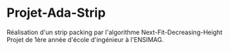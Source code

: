 Projet-Ada-Strip
================

Réalisation d'un strip packing par l'algorithme Next-Fit-Decreasing-Height
Projet de 1ère année d'école d'ingénieur à l'ENSIMAG.
